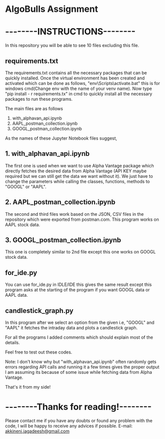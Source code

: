 # AlgoBulls Assignment

# --------INSTRUCTIONS--------

In this repository you will be able to see 10 files
excluding this file.

## requirements.txt
The requirements.txt contains all the necessary packages
that can be quickly installed.
Once the virtual environment has been created and activated which 
can be done as follows,
"env\Scripts\activate.bat" this is for windows cmd(Change env with
the name of your venv name). Now type "pip install - r requirements.tx" 
in cmd to quickly install all the necessary packages to run these programs.

The main files are as follows
1. with_alphavan_api.ipynb
2. AAPL_postman_collection.ipynb
3. GOOGL_postman_collection.ipynb

As the names of these Jupyter Notebook files suggest,
## 1. with_alphavan_api.ipynb
The first one is used when we want to use Alpha Vantage package
which directly fetches the desired data from Alpha Vantage
(API KEY maybe required but we can still get the data we want without it).
We just have to change the parameters while calling the classes, functions,
methods to "GOOGL" or "AAPL".

## 2. AAPL_postman_collection.ipynb
The second and third files work based on the JSON, CSV files in
the repository which were exported from postman.com. This program
works on AAPL stock data.

## 3. GOOGL_postman_collection.ipynb
This one is completely similar to 2nd file except this one works on 
GOOGL stock data.

## for_ide.py
You can use for_ide.py in IDLE/IDE this gives the same result except
this program asks at the starting of the program if you want GOOGL data
or AAPL data.

## candlestick_graph.py
In this program after we select an option from the given i.e, "GOOGL"
and "AAPL" it fetches the intraday data and plots a candlestick graph.

For all the programs I added comments which should explain most of the details.

Feel free to test out these codes.

Note:
I don't know why but "with_alphavan_api.ipynb" often randomly gets 
errors regarding API calls and running it a few times gives the
proper output I am assuming its because of some issue while fetching
data from Alpha Vantage.

That's it from my side!

# --------Thanks for reading!--------

Please contact me if you have any doubts or found any problem with the code, I will be happy to receive any advices if possible.
E-mail: akkineni.jagadeesh@gmail.com
